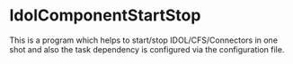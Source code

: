 # IdolComponentStartStop
This is a program which helps to start/stop IDOL/CFS/Connectors in one shot and also the task dependency is configured via the configuration file.
